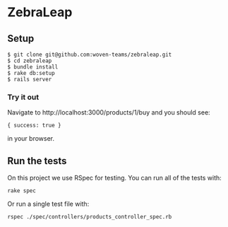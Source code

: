 # ZebraLeap

## Setup

    $ git clone git@github.com:woven-teams/zebraleap.git
    $ cd zebraleap
    $ bundle install
    $ rake db:setup
    $ rails server

### Try it out

Navigate to http://localhost:3000/products/1/buy and you should see:

    { success: true }

in your browser.

## Run the tests

On this project we use RSpec for testing. You can run all of the tests with:

`rake spec`

Or run a single test file with:

`rspec ./spec/controllers/products_controller_spec.rb`
